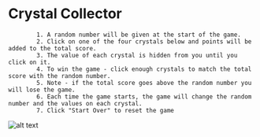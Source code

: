 # Crystal Collector
            1. A random number will be given at the start of the game.
            2. Click on one of the four crystals below and points will be added to the total score.
            3. The value of each crystal is hidden from you until you click on it.
            4. To win the game - click enough crystals to match the total score with the random number. 
            5. Note - if the total score goes above the random number you will lose the game.
            6. Each time the game starts, the game will change the random number and the values on each crystal.
            7. Click "Start Over" to reset the game
            
![alt text](https://raw.githubusercontent.com/regina7361/unit-4-game/blob/master/assets/images/Screen%20Shot%202019-02-23%20at%202.08.09%20PM.png)

      
